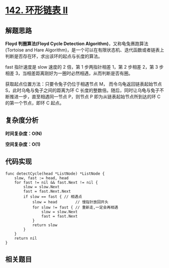 # [142. 环形链表 II](https://leetcode-cn.com/problems/linked-list-cycle-ii/)

## 解题思路

**Floyd 判圈算法(Floyd Cycle Detection Algorithm)**，又称龟兔赛跑算法(Tortoise and Hare Algorithm)，是一个可以在有限状态机、迭代函数或者链表上判断是否存在环，求出该环的起点与长度的算法。

fast 指针速度是 slow 速度的 2 倍，第 1 步两指针相差 1，第 2 步相差 2，第 3 步相差 3，当相差距离刚好为一圈时必然相遇，从而判断是否有圈。

获取起点位置方法：只要令兔子仍位于相遇节点 M， 而令乌龟返回链表起始节点 S，此时乌龟与兔子之间的距离为环 C 长度的整数倍。随后，同时让乌龟与兔子不断推进一步，直至相遇同一节点 P，则节点 P 即为从链表起始节点所到达的环 C 的第一个节点，即环 C 起点。

## 复杂度分析

**时间复杂度：O(N)**

**空间复杂度：O(1)** 

## 代码实现

```golang
func detectCycle(head *ListNode) *ListNode {
	slow, fast := head, head
	for fast != nil && fast.Next != nil {
		slow = slow.Next
		fast = fast.Next.Next
		if slow == fast { // 相遇点
			slow = head        // 慢指针放回开头
			for slow != fast { // 重新走,一定会再相遇
				slow = slow.Next
				fast = fast.Next
			}
			return slow
		}
	}
	return nil
}
```

## 相关题目

